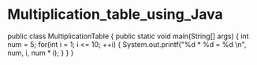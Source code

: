 # Multiplication_table_using_Java
public class MultiplicationTable {
    public static void main(String[] args) {
        int num = 5;
        for(int i = 1; i <= 10; ++i)
        {
            System.out.printf("%d * %d = %d \n", num, i, num * i);
        }
    }
}

